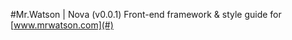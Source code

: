 #Mr.Watson | Nova (v0.0.1)
Front-end framework & style guide for [www.mrwatson.com](#) 
<!-- blabla `pad\pad\pad\uiblabla` and `pad\pad\blalba`. -->
<!-- 
[![Build Status](https://api.travis-ci.org/websoftwares/middleware.png)](https://travis-ci.org/websoftwares/middleware)
[![Scrutinizer Code Quality](https://scrutinizer-ci.com/g/websoftwares/middleware/badges/quality-score.png?b=master)](https://scrutinizer-ci.com/g/websoftwares/middleware/?branch=master)
[![Code Coverage](https://scrutinizer-ci.com/g/websoftwares/middleware/badges/coverage.png?b=master)](https://scrutinizer-ci.com/g/websoftwares/middleware/?branch=master) -->

<!-- ## Installing via ... (recommended)

Install ... project:
```
code commando bla
```

doe dan dit:
```nodejs

dit en zo
```

Install via ....
```
commando
```

## Usage
Basic usage of the `....` dinges.

```
zo doe je dat.nl

```

## nog een hoofdstuk
Dus en zo ~~streep mij door~~ tekst bla

## nog iets trouwens
The package [deze](url) is an blabla

```
code

``` -->
<!-- 
## Changelog
- v0.0.1: 
 -->
<!-- ## Testing
In the tests folder u can find several tests. -->

<!-- ## Acknowledgement
Inspired by all the great middleware packages

- Mijn ouders
- [Bootstrap?](#) -->

<!-- 
## License
The [MIT](http://opensource.org/licenses/MIT "MIT") License (MIT). -->